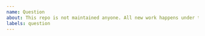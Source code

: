 ```yaml
---
name: Question
about: This repo is not maintained anyone. All new work happens under the new organization: https://github.com/DuendeSoftware.
labels: question
---
```


<!--
  ⚠️ ⚠️ ⚠️ ⚠️ ⚠️ ⚠️
This repo is not maintained anyone. All new work happens under the new organization: https://github.com/DuendeSoftware.
  ⚠️ ⚠️ ⚠️ ⚠️ ⚠️ ⚠️
-->
